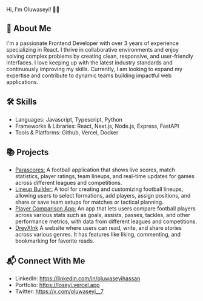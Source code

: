 
Hi, I'm Oluwaseyi! 👋🏾
## 🚀 About Me
I'm a passionate Frontend Developer with over 3 years of experience specializing in React. I thrive in collaborative environments and enjoy solving complex problems by creating clean, responsive, and user-friendly interfaces. I love keeping up with the latest industry standards and continuously improving my skills. Currently, I am looking to expand my expertise and contribute to dynamic teams building impactful web applications.


## 🛠 Skills
- Languages: Javascript, Typescript, Python
- Frameworks & Libraries: React, Next.js, Node.js, Express, FastAPI
- Tools & Platforms: Github, Vercel, Docker


## 📚 Projects
- [Parascores:](https://parascore.vercel.app) A football application that shows live scores, match statistics, player ratings, team lineups, and real-time updates for games across different leagues and competitions.
- [Lineup Builder:](https://line-up-builder.vercel.app) A tool for creating and customizing football lineups, allowing users to select formations, add players, assign positions, and share or save team setups for matches or tactical planning.
- [Player Comparison App:](https://player-comparison.vercel.app) An app that lets users compare football players across various stats such as goals, assists, passes, tackles, and other performance metrics, with data from different leagues and competitions.
- [DreyXInk](https://dreyxinx.vercel.app) A website where users can read, write, and share stories across various genres. It has features like liking, commenting, and bookmarking for favorite reads.
## 📬 Connect With Me
- LinkedIn: https://linkedin.com/in/oluwaseyihassan
- Portfolio: https://loseyi.vercel.app
- Twitter: https://x.com/oluwaseyi__7
